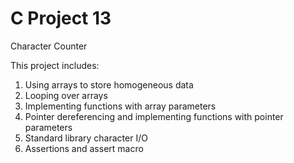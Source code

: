 # C Project 13
 Character Counter

This project includes:

1. Using arrays to store homogeneous data
2. Looping over arrays
3. Implementing functions with array parameters 
4. Pointer dereferencing and implementing functions with pointer parameters
5. Standard library character I/O
6. Assertions and assert macro

